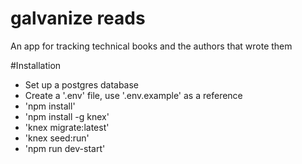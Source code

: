 # galvanize reads

An app for tracking technical books and the authors that wrote them

#Installation

* Set up a postgres database
* Create a '.env' file, use '.env.example' as a reference
* 'npm install'
* 'npm install -g knex'
* 'knex migrate:latest'
* 'knex seed:run'
* 'npm run dev-start'

